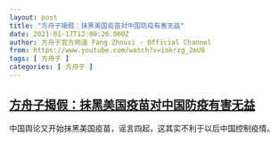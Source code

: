 ```yaml
---
layout: post
title: "方舟子揭假：抹黑美国疫苗对中国防疫有害无益"
date: 2021-01-17T12:09:26.000Z
author: 方舟子官方频道 Fang Zhouzi - Official Channel
from: https://www.youtube.com/watch?v=iokrzg_2mU0
tags: [ 方舟子 ]
categories: [ 方舟子 ]
---
```

<!--1610885366000-->
[方舟子揭假：抹黑美国疫苗对中国防疫有害无益](https://www.youtube.com/watch?v=iokrzg_2mU0)
------

<div>
中国舆论又开始抹黑美国疫苗，谣言四起，这其实不利于以后中国控制疫情。
</div>
